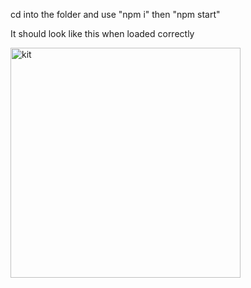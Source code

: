 cd into the folder and use "npm i" then "npm start"

It should look like this when loaded correctly

<img width="368" alt="kit" src="https://user-images.githubusercontent.com/103455498/216447050-1870307d-efe7-4ff9-a3e0-99418467cf70.PNG">
